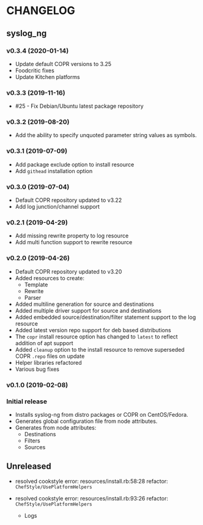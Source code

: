 # CHANGELOG

## syslog_ng

### v0.3.4 (2020-01-14)

- Update default COPR versions to 3.25
- Foodcritic fixes
- Update Kitchen platforms

### v0.3.3 (2019-11-16)

- #25 - Fix Debian/Ubuntu latest package repository

### v0.3.2 (2019-08-20)

- Add the ability to specify unquoted parameter string values as symbols.

### v0.3.1 (2019-07-09)

- Add package exclude option to install resource
- Add `githead` installation option

### v0.3.0 (2019-07-04)

- Default COPR repository updated to v3.22
- Add log junction/channel support

### v0.2.1 (2019-04-29)

- Add missing rewrite property to log resource
- Add multi function support to rewrite resource

### v0.2.0 (2019-04-26)

- Default COPR repository updated to v3.20
- Added resources to create:
  - Template
  - Rewrite
  - Parser
- Added multiline generation for source and destinations
- Added multiple driver support for source and destinations
- Added embedded source/destination/filter statement support to the log resource
- Added latest version repo support for deb based distributions
- The `copr` install resource option has changed to `latest` to reflect addition of apt support
- Added `cleanup` option to the install resource to remove superseded COPR `.repo` files on update
- Helper libraries refactored
- Various bug fixes

### v0.1.0 (2019-02-08)

### Initial release

- Installs syslog-ng from distro packages or COPR on CentOS/Fedora.
- Generates global configuration file from node attributes.
- Generates from node attributes:
  - Destinations
  - Filters
  - Sources
## Unreleased

- resolved cookstyle error: resources/install.rb:58:28 refactor: `ChefStyle/UsePlatformHelpers`
- resolved cookstyle error: resources/install.rb:93:26 refactor: `ChefStyle/UsePlatformHelpers`

  - Logs
